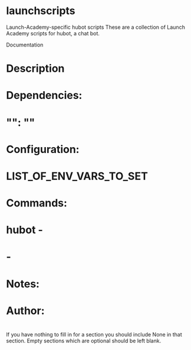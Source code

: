 launchscripts
=============

Launch-Academy-specific hubot scripts
These are a collection of Launch Academy scripts for hubot, a chat bot.

Documentation

  # Description
  #   <description of the scripts functionality>
  #
  # Dependencies:
  #   "<module name>": "<module version>"
  #
  # Configuration:
  #   LIST_OF_ENV_VARS_TO_SET
  #
  # Commands:
  #   hubot <trigger> - <what the respond trigger does>
  #   <trigger> - <what the hear trigger does>
  #
  # Notes:
  #   <optional notes required for the script>
  #
  # Author:
  #   <github username of the original script author>
If you have nothing to fill in for a section you should include None in that section. Empty sections which are optional should be left blank. 

